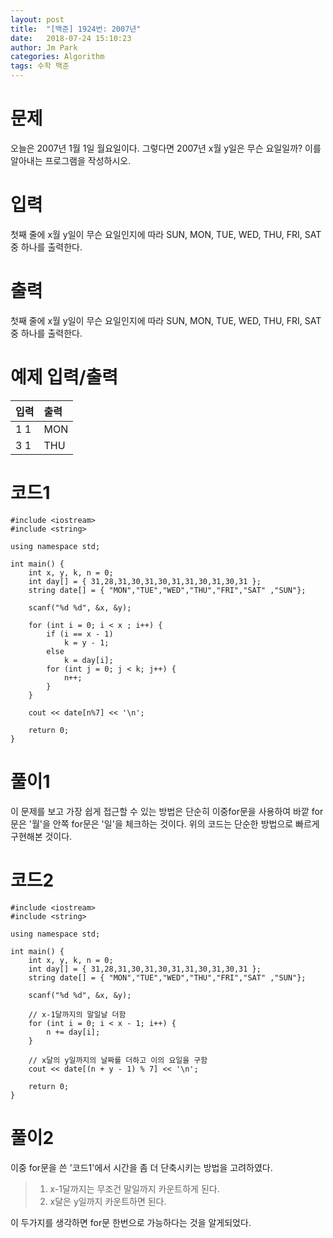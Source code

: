 ```yaml
---
layout: post
title:  "[백준] 1924번: 2007년"
date:   2018-07-24 15:10:23
author: Jm Park
categories: Algorithm
tags: 수학 백준
---
```


# 문제
오늘은 2007년 1월 1일 월요일이다. 그렇다면 2007년 x월 y일은 무슨 요일일까? 이를 알아내는 프로그램을 작성하시오.

# 입력
첫째 줄에 x월 y일이 무슨 요일인지에 따라 SUN, MON, TUE, WED, THU, FRI, SAT중 하나를 출력한다.

# 출력
첫째 줄에 x월 y일이 무슨 요일인지에 따라 SUN, MON, TUE, WED, THU, FRI, SAT중 하나를 출력한다.

# 예제 입력/출력

| 입력 | 출력 |  
| :-------- | :------- |  
| 1 1 | MON |
| 3 1 | THU |  

# 코드1
```{.cpp}
#include <iostream>
#include <string>

using namespace std;

int main() {
	int x, y, k, n = 0;
	int day[] = { 31,28,31,30,31,30,31,31,30,31,30,31 };
	string date[] = { "MON","TUE","WED","THU","FRI","SAT" ,"SUN"};

	scanf("%d %d", &x, &y);

	for (int i = 0; i < x ; i++) {
		if (i == x - 1)
			k = y - 1;
		else
			k = day[i];
		for (int j = 0; j < k; j++) {
			n++;
		}
	}

	cout << date[n%7] << '\n';

	return 0;
}
```

# 풀이1
이 문제를 보고 가장 쉽게 접근할 수 있는 방법은 단순히 이중for문을 사용하여 바깥 for문은 '월'을 안쪽 for문은 '일'을 체크하는 것이다. 위의 코드는 단순한 방법으로 빠르게 구현해본 것이다.


# 코드2
```{.cpp}
#include <iostream>
#include <string>

using namespace std;

int main() {
	int x, y, k, n = 0;
	int day[] = { 31,28,31,30,31,30,31,31,30,31,30,31 };
	string date[] = { "MON","TUE","WED","THU","FRI","SAT" ,"SUN"};

	scanf("%d %d", &x, &y);

	// x-1달까지의 말일날 더함
	for (int i = 0; i < x - 1; i++) {
		n += day[i];
	}

	// x달의 y일까지의 날짜를 더하고 이의 요일을 구함
	cout << date[(n + y - 1) % 7] << '\n';

	return 0;
}
```

# 풀이2
이중 for문을 쓴 '코드1'에서 시간을 좀 더 단축시키는 방법을 고려하였다.  
> 1. x-1달까지는 무조건 말일까지 카운트하게 된다.
> 2. x달은 y일까지 카운트하면 된다.  

이 두가지를 생각하면 for문 한번으로 가능하다는 것을 알게되었다.
